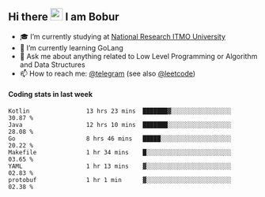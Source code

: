 ## Hi there <img src="https://media.giphy.com/media/hvRJCLFzcasrR4ia7z/giphy.gif" width="25px" height="25px"> I am Bobur

- :mortar_board: I’m currently studying at [National Research ITMO University](https://itmo.ru/)
- :seedling: I’m currently learning GoLang
- :speech_balloon: Ask me about anything related to Low Level Programming or Algorithm and Data Structures
- :mailbox: How to reach me: [@telegram](https://t.me/octoant) (see also [@leetcode](https://leetcode.com/octoant/))    

#### Coding stats in last week

<!--START_SECTION:waka-->

```text
Kotlin                13 hrs 23 mins  ███████▓░░░░░░░░░░░░░░░░░   30.87 %
Java                  12 hrs 10 mins  ███████░░░░░░░░░░░░░░░░░░   28.08 %
Go                    8 hrs 46 mins   █████░░░░░░░░░░░░░░░░░░░░   20.22 %
Makefile              1 hr 34 mins    █░░░░░░░░░░░░░░░░░░░░░░░░   03.65 %
YAML                  1 hr 13 mins    ▓░░░░░░░░░░░░░░░░░░░░░░░░   02.83 %
protobuf              1 hr 1 min      ▓░░░░░░░░░░░░░░░░░░░░░░░░   02.38 %
```

<!--END_SECTION:waka-->
